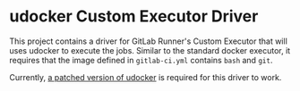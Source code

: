 # udocker Custom Executor Driver

This project contains a driver for GitLab Runner's Custom Executor that will uses udocker to execute the jobs. Similar to the standard docker executor, it requires that the image defined in `gitlab-ci.yml` contains `bash` and `git`.

Currently, [a patched version of udocker](https://github.com/robeverest/udocker) is required for this driver to work.
